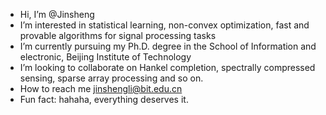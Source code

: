 -  Hi, I’m @Jinsheng
-  I’m interested in statistical learning, non-convex optimization, fast and provable algorithms for signal processing tasks
-  I’m currently pursuing my Ph.D. degree in the School of Information and electronic, Beijing Institute of Technology
-  I’m looking to collaborate on Hankel completion, spectrally compressed sensing, sparse array processing and so on.
-  How to reach me jinshengli@bit.edu.cn
-  Fun fact: hahaha, everything deserves it.

<!---
Jinshengg/Jinshengg is a ✨ special ✨ repository because its `README.md` (this file) appears on your GitHub profile.
You can click the Preview link to take a look at your changes.
--->
